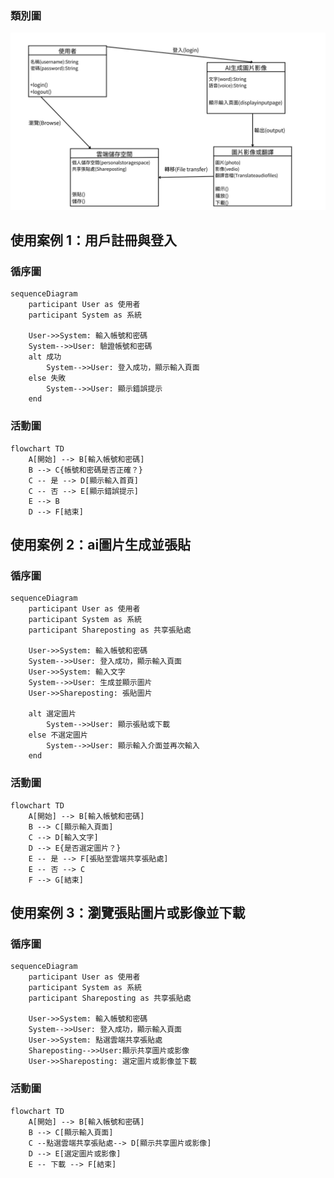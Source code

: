 ### 類別圖
![類別圖](類別圖.jpg)


## 使用案例 1：用戶註冊與登入
### 循序圖
```mermaid
sequenceDiagram
    participant User as 使用者
    participant System as 系統

    User->>System: 輸入帳號和密碼
    System-->>User: 驗證帳號和密碼
    alt 成功
        System-->>User: 登入成功，顯示輸入頁面
    else 失敗
        System-->>User: 顯示錯誤提示
    end
```
### 活動圖
```mermaid
flowchart TD
    A[開始] --> B[輸入帳號和密碼]
    B --> C{帳號和密碼是否正確？}
    C -- 是 --> D[顯示輸入首頁]
    C -- 否 --> E[顯示錯誤提示]
    E --> B
    D --> F[結束]
```

## 使用案例 2：ai圖片生成並張貼
### 循序圖
```mermaid
sequenceDiagram
    participant User as 使用者
    participant System as 系統
    participant Shareposting as 共享張貼處

    User->>System: 輸入帳號和密碼
    System-->>User: 登入成功，顯示輸入頁面
    User->>System: 輸入文字
    System-->>User: 生成並顯示圖片
    User->>Shareposting: 張貼圖片
   
    alt 選定圖片
        System-->>User: 顯示張貼或下載
    else 不選定圖片
        System-->>User: 顯示輸入介面並再次輸入
    end
```
### 活動圖
```mermaid
flowchart TD
    A[開始] --> B[輸入帳號和密碼]
    B --> C[顯示輸入頁面] 
    C --> D[輸入文字] 
    D --> E{是否選定圖片？}
    E -- 是 --> F[張貼至雲端共享張貼處]
    E -- 否 --> C
    F --> G[結束]
```

## 使用案例 3：瀏覽張貼圖片或影像並下載
### 循序圖
```mermaid
sequenceDiagram
    participant User as 使用者
    participant System as 系統
    participant Shareposting as 共享張貼處

    User->>System: 輸入帳號和密碼
    System-->>User: 登入成功，顯示輸入頁面
    User->>System: 點選雲端共享張貼處
    Shareposting-->>User:顯示共享圖片或影像
    User->>Shareposting: 選定圖片或影像並下載
```

### 活動圖
```mermaid
flowchart TD
    A[開始] --> B[輸入帳號和密碼]
    B --> C[顯示輸入頁面]  
    C --點選雲端共享張貼處--> D[顯示共享圖片或影像]
    D --> E[選定圖片或影像]
    E -- 下載 --> F[結束]
  
```


